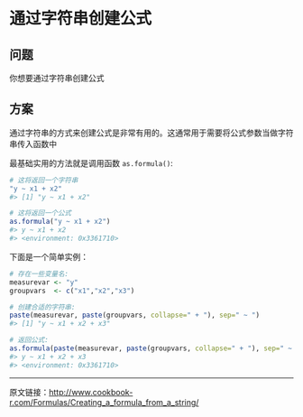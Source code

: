 # 通过字符串创建公式

## 问题

你想要通过字符串创建公式

## 方案

通过字符串的方式来创建公式是非常有用的。这通常用于需要将公式参数当做字符串传入函数中

最基础实用的方法就是调用函数 `as.formula()`:

```R
# 这将返回一个字符串
"y ~ x1 + x2"
#> [1] "y ~ x1 + x2"

# 这将返回一个公式
as.formula("y ~ x1 + x2")
#> y ~ x1 + x2
#> <environment: 0x3361710>
```

下面是一个简单实例：

```R
# 存在一些变量名:
measurevar <- "y"
groupvars  <- c("x1","x2","x3")

# 创建合适的字符串:
paste(measurevar, paste(groupvars, collapse=" + "), sep=" ~ ")
#> [1] "y ~ x1 + x2 + x3"

# 返回公式:
as.formula(paste(measurevar, paste(groupvars, collapse=" + "), sep=" ~ "))
#> y ~ x1 + x2 + x3
#> <environment: 0x3361710>
```

------

原文链接：<http://www.cookbook-r.com/Formulas/Creating_a_formula_from_a_string/>
